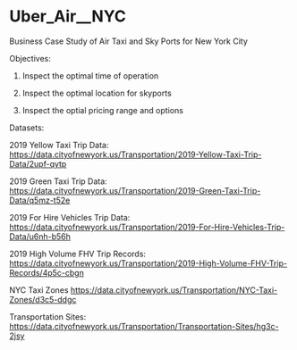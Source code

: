 # Uber_Air__NYC
Business Case Study of Air Taxi and Sky Ports for New York City

Objectives:
1. Inspect the optimal time of operation

2. Inspect the optimal location for skyports

3. Inspect the optial pricing range and options

Datasets:

2019 Yellow Taxi Trip Data:
https://data.cityofnewyork.us/Transportation/2019-Yellow-Taxi-Trip-Data/2upf-qytp

2019 Green Taxi Trip Data:
https://data.cityofnewyork.us/Transportation/2019-Green-Taxi-Trip-Data/q5mz-t52e

2019 For Hire Vehicles Trip Data:
https://data.cityofnewyork.us/Transportation/2019-For-Hire-Vehicles-Trip-Data/u6nh-b56h

2019 High Volume FHV Trip Records:
https://data.cityofnewyork.us/Transportation/2019-High-Volume-FHV-Trip-Records/4p5c-cbgn

NYC Taxi Zones
https://data.cityofnewyork.us/Transportation/NYC-Taxi-Zones/d3c5-ddgc

Transportation Sites:
https://data.cityofnewyork.us/Transportation/Transportation-Sites/hg3c-2jsy
